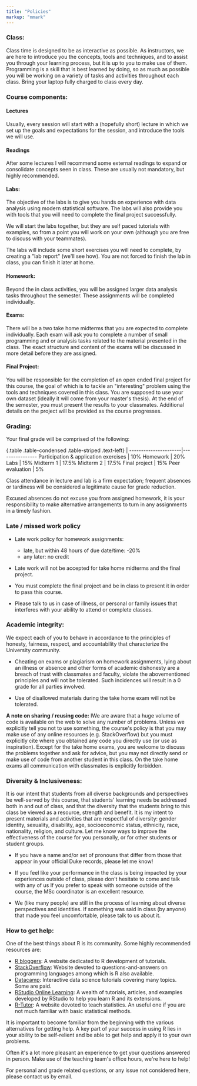 ```yaml
---
title: "Policies"
markup: "mmark"
---
```


### Class:

Class time is designed to be as interactive as possible. As instructors, we are here to introduce you the concepts, tools and techniques, and to assist you through your learning process, but it is up to you to make use of them. Programming is a skill that is best learned by doing, so as much as possible you will be working on a variety of tasks and activities throughout each class. Bring your laptop fully charged to class every day.


### Course components:

#### Lectures

Usually, every session will start with a (hopefully short) lecture in which we set up the goals and expectations for the session, and introduce the tools we will use.

#### Readings 

After some lectures I will recommend some external readings to expand or consolidate concepts seen in class. These are usually not mandatory, but highly recommended.

#### Labs:

The objective of the labs is to give you hands on experience with data analysis using modern statistical software. The labs will also provide you with tools that you will need to complete the final project successfully.

We will start the labs together, but they are self paced tutorials with examples, so from a point you will work on your own (although you are free to discuss with your teammates).

The labs will include some short exercises you will need to complete, by creating a "lab report" (we'll see how). You are not forced to finish the lab in class, you can finish it later at home.

#### Homework:

Beyond the in class activities, you will be assigned larger data analysis tasks throughout the semester. These assignments will be completed individually. 


#### Exams:

There will be a two take home midterms that you are expected to complete individually. Each exam will ask you to complete a number of small programming and or analysis tasks related to the material presented in the class. The exact structure and content of the exams will be discussed in more detail before they are assigned.

#### Final Project:

You will be responsible for the completion of an open ended final project for this course, the goal of which is to tackle an "interesting" problem using the tools and techniques covered in this class. You are supposed to use your own dataset (ideally it will come from your master's thesis). At the end of the semester, you must present the results to your classmates. Additional details on the project will be provided as the course progresses.


### Grading:

Your final grade will be comprised of the following:

{.table .table-condensed .table-striped .text-left}
 <span></span>        | <span></span>
----------------------|----------------
Participation & application exercises       | 10%
Homework              | 20%
Labs                  | 15%
Midterm 1             | 17.5%
Midterm 2             | 17.5%
Final project         | 15%
Peer evaluation       | 5%

Class attendance in lecture and lab is a firm expectation; frequent absences or tardiness will be considered a legitimate cause for grade reduction.

Excused absences do not excuse you from assigned homework, it is your responsibility to make alternative arrangements to turn in any assignments in a timely fashion.


### Late / missed work policy

- Late work policy for homework assignments:
    - late, but within 48 hours of due date/time: -20%
    - any later: no credit
    
- Late work will not be accepted for take home midterms and the final project.

- You must complete the final project and be in class to present it in order to pass this course.

- Please talk to us in case of illness, or personal or family issues that interferes with your ability to attend or complete classes.


### Academic integrity:

We expect each of you to behave in accordance to the principles of honesty, fairness, respect, and accountability that characterize the University community. 

- Cheating on exams or plagiarism on homework assignments, lying about an illness or absence and other forms of academic dishonesty are a breach of trust with classmates and faculty, violate the abovementioned principles and will not be tolerated. Such incidences will result in a 0 grade for all parties involved.  

- Use of disallowed materials during the take home exam will not be tolerated.

**A note on sharing / reusing code:** IWe are aware that a huge volume of code is available on the web to solve any number of problems. Unless we explicitly tell you not to use something, the course's policy is that you may make use of any online resources (e.g. StackOverflow) but you must explicitly cite where you obtained any code you directly use (or use as inspiration). Except for the take home exams, you are welcome to discuss the problems together and ask for advice, but you may not directly send or make use of code from another student in this class. On the take home exams all communication with classmates is explicitly forbidden.


### Diversity & Inclusiveness:

It is our intent that students from all diverse backgrounds and perspectives be well-served by this course, that students' learning needs be addressed both in and out of class, and that the diversity that the students bring to this class be viewed as a resource, strength and benefit. It is my intent to present materials and activities that are respectful of diversity: gender identity, sexuality, disability, age, socioeconomic status, ethnicity, race, nationality, religion, and culture. Let me know ways to improve the effectiveness of the course for you personally, or for other students or student groups.

- If you have a name and/or set of pronouns that differ from those that appear in your official Duke records, please let me know!

- If you feel like your performance in the class is being impacted by your experiences outside of class, please don't hesitate to come and talk with any of us If you prefer to speak with someone outside of the course, the MSc coordinator is an excellent resource.

- We (like many people) are still in the process of learning about diverse perspectives and identities. If something was said in class (by anyone) that made you feel uncomfortable, please talk to us about it.



### How to get help:

One of the best things about R is its community. Some highly recommended resources are:

- [R bloggers](http://www.r-bloggers.com/): A website dedicated to R development of tutorials.
- [StackOverflow](http://stackoverflow.com/): Website devoted to questions-and-answers on programming languages among which is R also available.
- [Datacamp](https://www.datacamp.com/search?q=&facets%5Btechnology%5D%5B%5D=R): Interactive data science tutorials covering many topics. Some are paid.
- [RStudio Online Learning](https://www.rstudio.com/online-learning/): A wealth of tutorials, articles, and examples developed by RStudio to help you learn R and its extensions.
- [R-Tutor](http://www.r-tutor.com/): A website devoted to teach statistics. An useful one if you are not much familiar with basic statistical methods.

It is important to become familiar from the beginning with the various alternatives for getting help. A key part of your success in using R lies in your ability to be self-relient and be able to get help and apply it to your own problems.

Often it's a lot more pleasant an experience to get your questions answered in person. Make use of the teaching team's office hours, we're here to help!

For personal and grade related questions, or any issue not considered here, please contact us by email.
